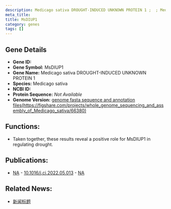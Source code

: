 ```yaml
---
description: Medicago sativa DROUGHT-INDUCED UNKNOWN PROTEIN 1 ;  ; Medicago sativa
meta_title:
title: MsDIUP1
category: genes
tags: []
---
```


## Gene Details
- **Gene ID:**	[](https://www.maizegdb.org/gene_center/gene/)
- **Gene Symbol:** MsDIUP1
- **Gene Name:** Medicago sativa DROUGHT-INDUCED UNKNOWN PROTEIN 1
- **Species:** Medicago sativa
- **NCBI ID:** [  ]()
- **Protein Sequence:** *Not Available*
- **Genome Version:** [genome fasta sequence and annotation files(https://figshare.com/projects/whole_genome_sequencing_and_assembly_of_Medicago_sativa/66380)]()

## Functions:
   - Taken together, these results reveal a positive role for MsDIUP1 in regulating drought.

## Publications:
   - [NA]( https://www.sciencedirect.com/science/article/pii/S2214514122001374 ) - [10.1016/j.cj.2022.05.013]( https://www.sciencedirect.com/science/article/pii/S2214514122001374 ) - [NA](https://pubmed.ncbi.nlm.nih.gov/NA/)

## Related News:
   - [新闻标题](https://mp.weixin.qq.com/s?__biz=Mzg3MDEwNDEyMg==&mid=2247533797&idx=5&sn=4079d070685ec0e566ea3c4b016a6722&chksm=ce90e9b0f9e760a6dde42eb6f789ba96bf5a676101efaac0d1c20775c59bcc8ab2e30a169a71&scene=27#wechat_redirect)
